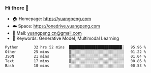 ### Hi there 👋

- 🏠 Homepage: https://yuangpeng.com
- ☁️ Space: https://onedrive.yuangpeng.com
- 📧 Mail: yuangpeng.cn@gmail.com
- 🌅 Keywords: Generative Model, Multimodal Learning

<!--
**yuangpeng/yuangpeng** is a ✨ _special_ ✨ repository because its `README.md` (this file) appears on your GitHub profile.

Here are some ideas to get you started:

- 🔭 I’m currently working on ...
- 🌱 I’m currently learning ...
- 👯 I’m looking to collaborate on ...
- 🤔 I’m looking for help with ...
- 💬 Ask me about ...
- 📫 How to reach me: ...
- 😄 Pronouns: ...
- ⚡ Fun fact: ...
-->

<!--START_SECTION:waka-->

```txt
Python       32 hrs 52 mins  ████████████████████████░   95.96 %
Other        25 mins         ▒░░░░░░░░░░░░░░░░░░░░░░░░   01.22 %
JSON         21 mins         ▒░░░░░░░░░░░░░░░░░░░░░░░░   01.04 %
Text         17 mins         ▒░░░░░░░░░░░░░░░░░░░░░░░░   00.86 %
Bash         10 mins         ░░░░░░░░░░░░░░░░░░░░░░░░░   00.53 %
```

<!--END_SECTION:waka-->

